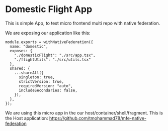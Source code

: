 # Domestic Flight App

This is simple App, to test micro frontend multi repo with native federation.

We are exposing our application like this:

```
module.exports = withNativeFederation({
  name: "domestic",
  exposes: {
    "./domesticFlight": "./src/app.tsx",
    "./flightUtils": "./src/utils.tsx"
  },
  shared: {
    ...shareAll({
      singleton: true,
      strictVersion: true,
      requiredVersion: "auto",
      includeSecondaries: false,
    }),
  },
});

```

We are using this micro app in the our host/container/shell/fragment.
This is the Host application: https://github.com/tmohammad78/mfe-native-federation